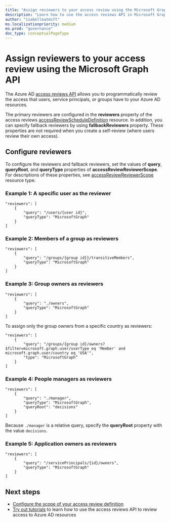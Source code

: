 ```yaml
---
title: "Assign reviewers to your access review using the Microsoft Graph API"
description: "Learn how to use the access reviews API in Microsoft Graph to assign access reviewers."
author: "isabelleatmsft"
ms.localizationpriority: medium
ms.prod: "governance"
doc_type: conceptualPageType
---
```


# Assign reviewers to your access review using the Microsoft Graph API

The Azure AD [access reviews API](/graph/api/resources/accessreviewsv2-root) allows you to programmatically review the access that users, service principals, or groups have to your Azure AD resources.

The primary reviewers are configured in the **reviewers** property of the access reviews [accessReviewScheduleDefinition](/graph/api/resources/accessreviewscheduledefinition) resource.  In addition, you can specify fallback reviewers by using **fallbackReviewers** property. These properties are not required when you create a self-review (where users review their own access).

## Configure reviewers

To configure the reviewers and fallback reviewers, set the values of **query**, **queryRoot**, and **queryType** properties of **accessReviewReviewerScope**. For descriptions of these properties, see [accessReviewReviewerScope](/graph/api/resources/accessreviewreviewerscope) resource type.

### Example 1: A specific user as the reviewer

```http
"reviewers": [
    {
        "query": "/users/{user id}",
        "queryType": "MicrosoftGraph"
    }
]
```

### Example 2: Members of a group as reviewers

```http
"reviewers": [
    {
        "query": "/groups/{group id}}/transitiveMembers",
        "queryType": "MicrosoftGraph"
    }
]
```

### Example 3: Group owners as reviewers
```http
"reviewers": [
    {
        "query": "./owners",
        "queryType": "MicrosoftGraph"
    }
]
```

To assign only the group owners from a specific country as reviewers:

```http
"reviewers": [
    {
        "query": "/groups/{group id}/owners?$filter=microsoft.graph.user/userType eq 'Member' and microsoft.graph.user/country eq 'USA'",
        "type": "MicrosoftGraph”
    }
]
```

### Example 4: People managers as reviewers

```http
"reviewers": [
    {
        "query": "./manager",
        "queryType": "MicrosoftGraph",
        "queryRoot": "decisions"
    }
]
```
Because `./manager` is a relative query, specify the **queryRoot** property with the value `decisions`.

### Example 5: Application owners as reviewers

```http
"reviewers": [
    {
        "query": "/servicePrincipals/{id}/owners",
        "queryType": "MicrosoftGraph"
    }
]
```

## Next steps

+ [Configure the scope of your access review definition](/graph/accessreviews-scope-concept)
+ [Try out tutorials](/graph/accessreviews-overview) to learn how to use the access reviews API to review access to Azure AD resources
